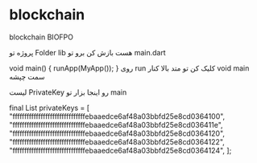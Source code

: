 # blockchain
 blockchain BIOFPO

 پروژه تو Folder lib هست بازش کن برو تو main.dart 
 
  
 void main() {
  runApp(MyApp());
}
روی run کلیک کن تو متد بالا کنار  void main سمت چپشه


لیست PrivateKey رو اینجا بزار تو main 

  final List<String> privateKeys = [
    "fffffffffffffffffffffffffffffffebaaedce6af48a03bbfd25e8cd0364100",
    "fffffffffffffffffffffffffffffffebaaedce6af48a03bbfd25e8cd036411e",
    "fffffffffffffffffffffffffffffffebaaedce6af48a03bbfd25e8cd0364120",
    "fffffffffffffffffffffffffffffffebaaedce6af48a03bbfd25e8cd0364122",
    "fffffffffffffffffffffffffffffffebaaedce6af48a03bbfd25e8cd0364124",
  ];
